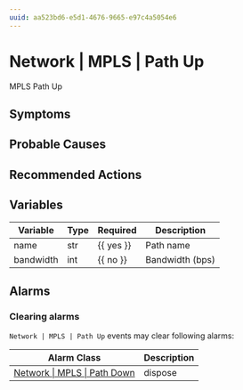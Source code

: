```yaml
---
uuid: aa523bd6-e5d1-4676-9665-e97c4a5054e6
---
```

# Network | MPLS | Path Up

MPLS Path Up

## Symptoms

## Probable Causes

## Recommended Actions

## Variables

| Variable  | Type | Required  | Description     |
| --------- | ---- | --------- | --------------- |
| name      | str  | {{ yes }} | Path name       |
| bandwidth | int  | {{ no }}  | Bandwidth (bps) |

## Alarms

### Clearing alarms

`Network | MPLS | Path Up` events may clear following alarms:

| Alarm Class                                                                                | Description |
| ------------------------------------------------------------------------------------------ | ----------- |
| [Network \| MPLS \| Path Down](../../../alarm-classes-reference/network/mpls/path-down.md) | dispose     |
